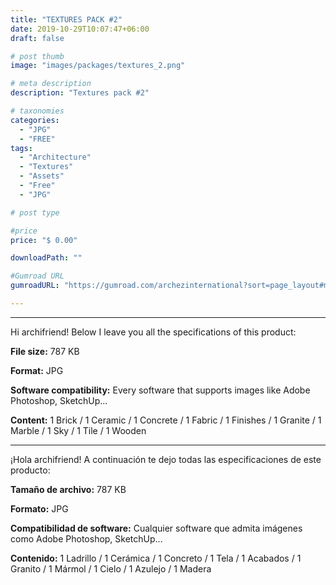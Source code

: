```yaml
---
title: "TEXTURES PACK #2"
date: 2019-10-29T10:07:47+06:00
draft: false

# post thumb
image: "images/packages/textures_2.png"

# meta description
description: "Textures pack #2"

# taxonomies
categories:
  - "JPG"
  - "FREE"
tags:
  - "Architecture"
  - "Textures"
  - "Assets"
  - "Free"
  - "JPG"

# post type

#price
price: "$ 0.00"

downloadPath: ""

#Gumroad URL
gumroadURL: "https://gumroad.com/archezinternational?sort=page_layout#mdUZF"

---
```


___

Hi archifriend! Below I leave you all the specifications of this product:

**File size:** 787 KB

**Format:** JPG

**Software compatibility:** Every software that supports images like Adobe Photoshop, SketchUp...

**Content:** 1 Brick / 1 Ceramic / 1 Concrete / 1 Fabric / 1 Finishes / 1 Granite / 1 Marble / 1 Sky / 1 Tile / 1 Wooden

_____

¡Hola archifriend! A continuación te dejo todas las especificaciones de este producto:

**Tamaño de archivo:** 787 KB

**Formato:** JPG

**Compatibilidad de software:** Cualquier software que admita imágenes como Adobe Photoshop, SketchUp...

**Contenido:** 1 Ladrillo / 1 Cerámica / 1 Concreto / 1 Tela / 1 Acabados / 1 Granito / 1 Mármol / 1 Cielo / 1 Azulejo / 1 Madera